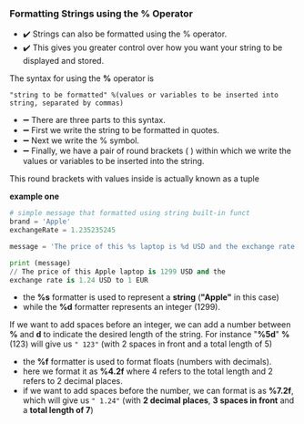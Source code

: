 ### Formatting Strings using the % Operator

- :heavy_check_mark: Strings can also be formatted using the % operator. 
- :heavy_check_mark:  This gives you greater control over how you want your string to be displayed and stored.

The syntax for using the **%** operator is 

`"string to be formatted" %(values or variables to be inserted into string, separated by commas)`

- :heavy_minus_sign: There are three parts to this syntax. 
- :heavy_minus_sign: First we write the string to be
formatted in quotes.
- :heavy_minus_sign: Next we write the % symbol. 
- :heavy_minus_sign: Finally, we have a
pair of round brackets ( ) within which we write the values or
variables to be inserted into the string. 

This round brackets with values inside is actually known as a tuple


**example one**

```python
# simple message that formatted using string built-in funct
brand = 'Apple'
exchangeRate = 1.235235245

message = 'The price of this %s laptop is %d USD and the exchange rate is %4.2f USD to 1 EUR' % (brand, 1299, exchangeRate)

print (message)
// The price of this Apple laptop is 1299 USD and the
exchange rate is 1.24 USD to 1 EUR
```

- the **%s** formatter is used to represent a **string** (**"Apple"** in this case) 
- while the **%d** formatter represents an integer (1299). 
  
If we want to add spaces before an integer, we can add a number between **%** and **d** to indicate the desired length of the string. 
For instance "**%5d**" **%** (123) will give us `" 123"` (with 2 spaces in front and a total length of 5)

- the **%f** formatter is used to format floats (numbers with decimals).
- here we format it as **%4.2f** where 4 refers to the total length and 2 refers to 2 decimal places.
- if we want to add spaces before the number, we can format is as **%7.2f**, which will give us `" 1.24"` (with **2 decimal places**, **3 spaces in front** and a **total length of 7**)